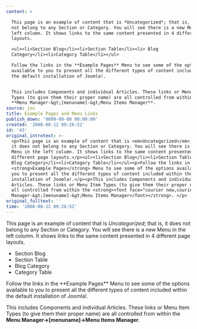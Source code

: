 ```yaml
---
content: >

  This page is an example of content that is *Uncategorized*; that is, it does
  not belong to any Section or Category. You will see there is a new Menu in the
  left column. It shows links to the same content presented in 4 different page
  layouts.

  <ul><li>Section Blog</li><li>Section Table</li><li> Blog
  Category</li><li>Category Table</li></ul>

  Follow the links in the **Example Pages** Menu to see some of the options
  available to you to present all the different types of content included within
  the default installation of Joomla!.


  This includes Components and individual Articles. These links or Menu Item
  Types (to give them their proper name) are all controlled from within the
  **Menu Manager-&gt;[menuname]-&gt;Menu Items Manager**. 
source: jos
title: Example Pages and Menu Links
publish_down: '0000-00-00 00:00:00'
created: '2008-08-12 09:26:52'
id: '43'
original_introtext: >-
  <p>This page is an example of content that is <em>Uncategorized</em>; that is,
  it does not belong to any Section or Category. You will see there is a new
  Menu in the left column. It shows links to the same content presented in 4
  different page layouts.</p><ul><li>Section Blog</li><li>Section Table</li><li>
  Blog Category</li><li>Category Table</li></ul><p>Follow the links in the
  <strong>Example Pages</strong> Menu to see some of the options available to
  you to present all the different types of content included within the default
  installation of Joomla!.</p><p>This includes Components and individual
  Articles. These links or Menu Item Types (to give them their proper name) are
  all controlled from within the <strong><font face="courier new,courier">Menu
  Manager-&gt;[menuname]-&gt;Menu Items Manager</font></strong>. </p>
original_fulltext: ''
time: '2008-08-12 09:26:52'
---
```

This page is an example of content that is *Uncategorized*; that is, it does not belong to any Section or Category. You will see there is a new Menu in the left column. It shows links to the same content presented in 4 different page layouts.
<ul><li>Section Blog</li><li>Section Table</li><li> Blog Category</li><li>Category Table</li></ul>
Follow the links in the **Example Pages** Menu to see some of the options available to you to present all the different types of content included within the default installation of Joomla!.

This includes Components and individual Articles. These links or Menu Item Types (to give them their proper name) are all controlled from within the **Menu Manager-&gt;[menuname]-&gt;Menu Items Manager**. 


<!--{{json:{"created_date":"2008-08-12 09:26:52","publish_down":"0000-00-00 00:00:00","id":"43"}}}-->